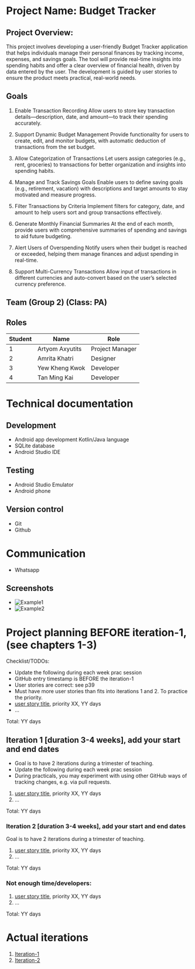 # Project Name: Budget Tracker

## Project Overview:
This project involves developing a user-friendly Budget Tracker application that helps individuals manage their personal finances by tracking income, expenses, and savings goals. The tool will provide real-time insights into spending habits and offer a clear overview of financial health, driven by data entered by the user. The development is guided by user stories to ensure the product meets practical, real-world needs.

## Goals
1. Enable Transaction Recording
Allow users to store key transaction details—description, date, and amount—to track their spending accurately.

2. Support Dynamic Budget Management
Provide functionality for users to create, edit, and monitor budgets, with automatic deduction of transactions from the set budget.

3. Allow Categorization of Transactions
Let users assign categories (e.g., rent, groceries) to transactions for better organization and insights into spending habits.

4. Manage and Track Savings Goals
Enable users to define saving goals (e.g., retirement, vacation) with descriptions and target amounts to stay motivated and measure progress.

5. Filter Transactions by Criteria
Implement filters for category, date, and amount to help users sort and group transactions effectively.

6. Generate Monthly Financial Summaries
At the end of each month, provide users with comprehensive summaries of spending and savings to aid future budgeting.

7. Alert Users of Overspending
Notify users when their budget is reached or exceeded, helping them manage finances and adjust spending in real-time.

8. Support Multi-Currency Transactions
Allow input of transactions in different currencies and auto-convert based on the user’s selected currency preference.

## Team (Group 2) (Class: PA)
## Roles
| Student | Name | Role |
|---|---|---|
|1|Artyom Axyutits|Project Manager|
|2|Amrita Khatri|Designer|
|3|Yew Kheng Kwok|Developer|
|4|Tan Ming Kai|Developer|

# Technical documentation
## Development
- Android app development Kotlin/Java language
- SQLite database
- Android Studio IDE
## Testing
- Android Studio Emulator
- Android phone
## Version control
- Git
- Github
# Communication
- Whatsapp

## Screenshots
- ![Example1](https://github.com/Tan-ming-kai/CP3407/blob/main/Iteration%201%20Screenshots/android_studio_ide.png?raw=true)
- ![Example2](https://github.com/Tan-ming-kai/CP3407/blob/main/Iteration%201%20Screenshots/i1.png?raw=true)


# Project planning BEFORE iteration-1, (see chapters 1-3)
Checklist/TODOs: 
* Update the following during each week prac session
* GitHub entry timestamp is BEFORE the iteration-1
* User stories are correct: see p39
* Must have more user stories than fits into iterations 1 and 2. To practice the priority.
* [user story title](./user_stories/user_story_01_title.md), priority XX, YY days 
* ...

Total: YY days


## Iteration 1 [duration 3-4 weeks], add your start and end dates 

* Goal is to have 2 iterations during a trimester of teaching.
* Update the following during each week prac session
* During practicals, you may experiment with using other GitHub ways of tracking changes, e.g. via pull requests.

1. [user story title](./user_stories/user_story_01_title.md), priority XX, YY days 
2. ...

Total: YY days


### Iteration 2 [duration 3-4 weeks], add your start and end dates
Goal is to have 2 iterations during a trimester of teaching.
1. [user story title](./user_stories/user_story_01_title.md), priority XX, YY days 
2. ...

Total: YY days

### Not enough time/developers: 
1. [user story title](./user_stories/user_story_01_title.md), priority XX, YY days 
2. ...

Total: YY days

# Actual iterations
1. [Iteration-1](./iteration_1.md)
2. [Iteration-2](./iteration_2.md)


